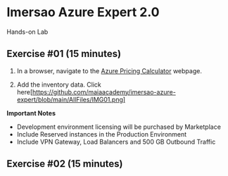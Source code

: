 # Imersao Azure Expert 2.0

Hands-on Lab

## Exercise #01 (15 minutes)

1. In a browser, navigate to the [Azure Pricing Calculator](https://azure.microsoft.com/en-us/pricing/calculator/) webpage.

2. Add the inventory data. Click here[https://github.com/maiaacademy/imersao-azure-expert/blob/main/AllFiles/IMG01.png]

**Important Notes**
- Development environment licensing will be purchased by Marketplace
- Include Reserved instances in the Production Environment 
- Include VPN Gateway, Load Balancers and 500 GB Outbound Traffic

## Exercise #02 (15 minutes) 
